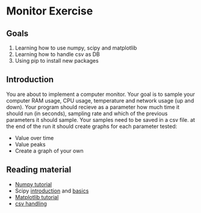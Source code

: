 # Monitor Exercise

## Goals

1. Learning how to use numpy, scipy and matplotlib
2. Learning how to handle csv as DB
3. Using pip to install new packages

## Introduction

You are about to implement a computer monitor.
Your goal is to sample your computer RAM usage, CPU usage, temperature and network usage (up and down).
Your program should recieve as a parameter how much time it should run (in seconds), sampling rate and which of the previous parameters it should sample.
Your samples need to be saved in a csv file.
at the end of the run it should create graphs for each parameter tested:
* Value over time
* Value peaks 
* Create a graph of your own


## Reading material

* [Numpy tutorial](https://docs.scipy.org/doc/numpy/user/quickstart.html)
* Scipy [introduction](https://docs.scipy.org/doc/scipy/reference/tutorial/general.html) and [basics](https://docs.scipy.org/doc/scipy/reference/tutorial/basic.html)
* [Matplotlib tutorial](https://matplotlib.org/tutorials/introductory/pyplot.html)
* [csv handling](https://realpython.com/python-csv/)
